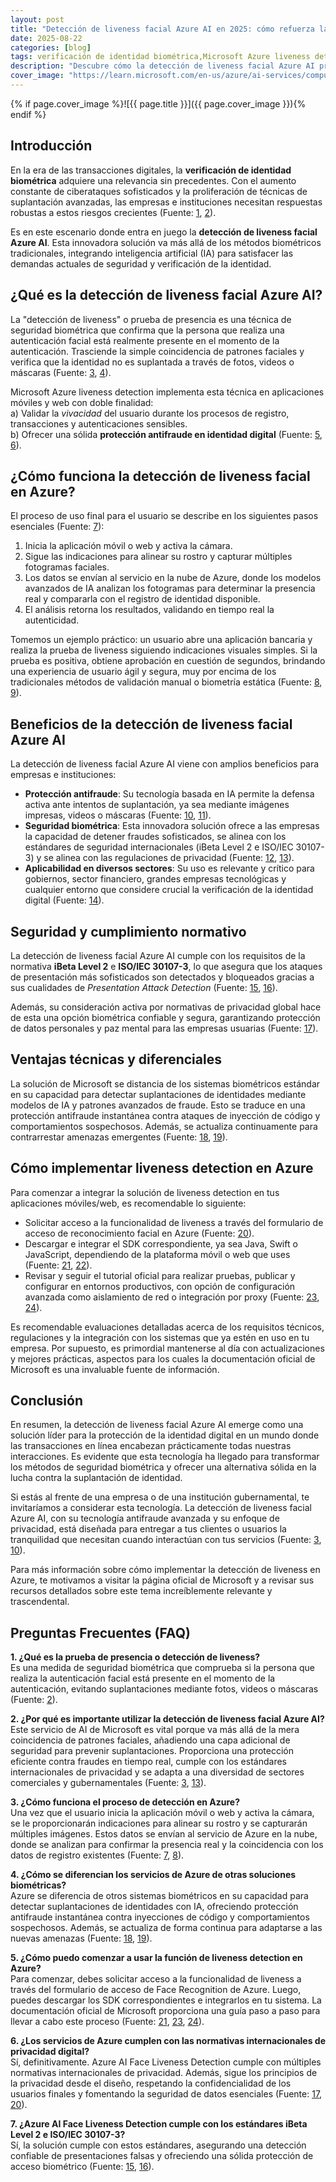 ```yaml
---
layout: post
title: "Detección de liveness facial Azure AI en 2025: cómo refuerza la seguridad digital"
date: 2025-08-22
categories: [blog]
tags: verificación de identidad biométrica,Microsoft Azure liveness detection,prueba de presencia para evitar suplantación,reconocimiento facial seguro en aplicaciones móviles,cumplimiento iBeta Level 2 e ISO,protección antifraude identidad digital,liveness detection normativas privacidad,detectar suplantación mediante inteligencia artificial,seguridad biométrica para empresas,cómo implementar liveness detection en Azure
description: "Descubre cómo la detección de liveness facial Azure AI protege la identidad digital en 2025, evitando suplantaciones y reforzando la seguridad biométrica."
cover_image: "https://learn.microsoft.com/en-us/azure/ai-services/computer-vision/media/liveness/liveness-video-cover.png"
---
```

{% if page.cover_image %}![{{ page.title }}]({{ page.cover_image }}){% endif %}


## Introducción
En la era de las transacciones digitales, la **verificación de identidad biométrica** adquiere una relevancia sin precedentes. Con el aumento constante de ciberataques sofisticados y la proliferación de técnicas de suplantación avanzadas, las empresas e instituciones necesitan respuestas robustas a estos riesgos crecientes (Fuente: [1](https://learn.microsoft.com/es-es/azure/ai-services/computer-vision/concept-face-liveness-detection), [2](https://learn.microsoft.com/en-us/azure/ai-services/computer-vision/overview-identity)).

Es en este escenario donde entra en juego la **detección de liveness facial Azure AI**. Esta innovadora solución va más allá de los métodos biométricos tradicionales, integrando inteligencia artificial (IA) para satisfacer las demandas actuales de seguridad y verificación de la identidad.

## ¿Qué es la detección de liveness facial Azure AI?
La "detección de liveness" o prueba de presencia es una técnica de seguridad biométrica que confirma que la persona que realiza una autenticación facial está realmente presente en el momento de la autenticación. Trasciende la simple coincidencia de patrones faciales y verifica que la identidad no es suplantada a través de fotos, videos o máscaras (Fuente: [3](https://learn.microsoft.com/es-es/azure/ai-services/computer-vision/concept-face-liveness-detection), [4](https://learn.microsoft.com/en-us/azure/ai-services/computer-vision/tutorials/liveness)).

Microsoft Azure liveness detection implementa esta técnica en aplicaciones móviles y web con doble finalidad:  
a) Validar la *vivacidad* del usuario durante los procesos de registro, transacciones y autenticaciones sensibles.  
b) Ofrecer una sólida **protección antifraude en identidad digital** (Fuente: [5](https://learn.microsoft.com/es-es/azure/ai-services/computer-vision/concept-face-liveness-detection), [6](https://learn.microsoft.com/en-us/azure/ai-services/computer-vision/overview-identity)).

## ¿Cómo funciona la detección de liveness facial en Azure?
El proceso de uso final para el usuario se describe en los siguientes pasos esenciales (Fuente: [7](https://learn.microsoft.com/en-us/azure/ai-services/computer-vision/tutorials/liveness)):

1. Inicia la aplicación móvil o web y activa la cámara.  
2. Sigue las indicaciones para alinear su rostro y capturar múltiples fotogramas faciales.  
3. Los datos se envían al servicio en la nube de Azure, donde los modelos avanzados de IA analizan los fotogramas para determinar la presencia real y compararla con el registro de identidad disponible.  
4. El análisis retorna los resultados, validando en tiempo real la autenticidad.

Tomemos un ejemplo práctico: un usuario abre una aplicación bancaria y realiza la prueba de liveness siguiendo indicaciones visuales simples. Si la prueba es positiva, obtiene aprobación en cuestión de segundos, brindando una experiencia de usuario ágil y segura, muy por encima de los tradicionales métodos de validación manual o biometría estática (Fuente: [8](https://learn.microsoft.com/es-es/azure/ai-services/computer-vision/concept-face-liveness-detection), [9](https://learn.microsoft.com/en-us/azure/ai-services/computer-vision/concept-face-liveness-detection)).

## Beneficios de la detección de liveness facial Azure AI
La detección de liveness facial Azure AI viene con amplios beneficios para empresas e instituciones:

- **Protección antifraude**: Su tecnología basada en IA permite la defensa activa ante intentos de suplantación, ya sea mediante imágenes impresas, videos o máscaras (Fuente: [10](https://learn.microsoft.com/es-es/azure/ai-services/computer-vision/concept-face-liveness-detection), [11](https://learn.microsoft.com/en-us/azure/ai-services/computer-vision/overview-identity)).  
- **Seguridad biométrica**: Esta innovadora solución ofrece a las empresas la capacidad de detener fraudes sofisticados, se alinea con los estándares de seguridad internacionales (iBeta Level 2 e ISO/IEC 30107-3) y se alinea con las regulaciones de privacidad (Fuente: [12](https://learn.microsoft.com/es-es/azure/ai-services/computer-vision/concept-face-liveness-detection), [13](https://learn.microsoft.com/en-us/azure/ai-services/computer-vision/overview-identity)).  
- **Aplicabilidad en diversos sectores**: Su uso es relevante y crítico para gobiernos, sector financiero, grandes empresas tecnológicas y cualquier entorno que considere crucial la verificación de la identidad digital (Fuente: [14](https://learn.microsoft.com/es-es/azure/ai-services/computer-vision/concept-face-liveness-detection)).

## Seguridad y cumplimiento normativo
La detección de liveness facial Azure AI cumple con los requisitos de la normativa **iBeta Level 2** e **ISO/IEC 30107-3**, lo que asegura que los ataques de presentación más sofisticados son detectados y bloqueados gracias a sus cualidades de *Presentation Attack Detection* (Fuente: [15](https://learn.microsoft.com/es-es/azure/ai-services/computer-vision/concept-face-liveness-detection), [16](https://learn.microsoft.com/en-us/azure/ai-services/computer-vision/overview-identity)).

Además, su consideración activa por normativas de privacidad global hace de esta una opción biométrica confiable y segura, garantizando protección de datos personales y paz mental para las empresas usuarias (Fuente: [17](https://learn.microsoft.com/es-es/azure/ai-services/computer-vision/concept-face-liveness-detection)).

## Ventajas técnicas y diferenciales
La solución de Microsoft se distancia de los sistemas biométricos estándar en su capacidad para detectar suplantaciones de identidades mediante modelos de IA y patrones avanzados de fraude. Esto se traduce en una protección antifraude instantánea contra ataques de inyección de código y comportamientos sospechosos. Además, se actualiza continuamente para contrarrestar amenazas emergentes (Fuente: [18](https://learn.microsoft.com/es-es/azure/ai-services/computer-vision/concept-face-liveness-detection), [19](https://learn.microsoft.com/en-us/azure/ai-services/computer-vision/overview-identity)).

## Cómo implementar liveness detection en Azure
Para comenzar a integrar la solución de liveness detection en tus aplicaciones móviles/web, es recomendable lo siguiente:

- Solicitar acceso a la funcionalidad de liveness a través del formulario de acceso de reconocimiento facial en Azure (Fuente: [20](https://learn.microsoft.com/en-us/azure/ai-services/computer-vision/overview-identity)).  
- Descargar e integrar el SDK correspondiente, ya sea Java, Swift o JavaScript, dependiendo de la plataforma móvil o web que uses (Fuente: [21](https://learn.microsoft.com/en-us/azure/ai-services/computer-vision/overview-identity), [22](https://learn.microsoft.com/en-us/azure/ai-services/computer-vision/tutorials/liveness)).  
- Revisar y seguir el tutorial oficial para realizar pruebas, publicar y configurar en entornos productivos, con opción de configuración avanzada como aislamiento de red o integración por proxy (Fuente: [23](https://learn.microsoft.com/en-us/azure/ai-services/computer-vision/tutorials/liveness), [24](https://learn.microsoft.com/en-us/azure/ai-services/computer-vision/how-to/liveness-use-network-isolation)).

Es recomendable evaluaciones detalladas acerca de los requisitos técnicos, regulaciones y la integración con los sistemas que ya estén en uso en tu empresa. Por supuesto, es primordial mantenerse al día con actualizaciones y mejores prácticas, aspectos para los cuales la documentación oficial de Microsoft es una invaluable fuente de información.

## Conclusión
En resumen, la detección de liveness facial Azure AI emerge como una solución líder para la protección de la identidad digital en un mundo donde las transacciones en línea encabezan prácticamente todas nuestras interacciones. Es evidente que esta tecnología ha llegado para transformar los métodos de seguridad biométrica y ofrecer una alternativa sólida en la lucha contra la suplantación de identidad.

Si estás al frente de una empresa o de una institución gubernamental, te invitaríamos a considerar esta tecnología. La detección de liveness facial Azure AI, con su tecnología antifraude avanzada y su enfoque de privacidad, está diseñada para entregar a tus clientes o usuarios la tranquilidad que necesitan cuando interactúan con tus servicios (Fuente: [3](https://learn.microsoft.com/es-es/azure/ai-services/computer-vision/concept-face-liveness-detection), [10](https://learn.microsoft.com/en-us/azure/ai-services/computer-vision/overview-identity)).

Para más información sobre cómo implementar la detección de liveness en Azure, te motivamos a visitar la página oficial de Microsoft y a revisar sus recursos detallados sobre este tema increíblemente relevante y trascendental.

## Preguntas Frecuentes (FAQ)

**1. ¿Qué es la prueba de presencia o detección de liveness?**  
Es una medida de seguridad biométrica que comprueba si la persona que realiza la autenticación facial está presente en el momento de la autenticación, evitando suplantaciones mediante fotos, videos o máscaras (Fuente: [2](https://learn.microsoft.com/es-es/azure/ai-services/computer-vision/concept-face-liveness-detection)).

**2. ¿Por qué es importante utilizar la detección de liveness facial Azure AI?**  
Este servicio de AI de Microsoft es vital porque va más allá de la mera coincidencia de patrones faciales, añadiendo una capa adicional de seguridad para prevenir suplantaciones. Proporciona una protección eficiente contra fraudes en tiempo real, cumple con los estándares internacionales de privacidad y se adapta a una diversidad de sectores comerciales y gubernamentales (Fuente: [3](https://learn.microsoft.com/es-es/azure/ai-services/computer-vision/concept-face-liveness-detection), [13](https://learn.microsoft.com/en-us/azure/ai-services/computer-vision/overview-identity)).

**3. ¿Cómo funciona el proceso de detección en Azure?**  
Una vez que el usuario inicia la aplicación móvil o web y activa la cámara, se le proporcionarán indicaciones para alinear su rostro y se capturarán múltiples imágenes. Estos datos se envían al servicio de Azure en la nube, donde se analizan para confirmar la presencia real y la coincidencia con los datos de registro existentes (Fuente: [7](https://learn.microsoft.com/en-us/azure/ai-services/computer-vision/tutorials/liveness), [8](https://learn.microsoft.com/en-us/azure/ai-services/computer-vision/concept-face-liveness-detection)).

**4. ¿Cómo se diferencian los servicios de Azure de otras soluciones biométricas?**  
Azure se diferencia de otros sistemas biométricos en su capacidad para detectar suplantaciones de identidades con IA, ofreciendo protección antifraude instantánea contra inyecciones de código y comportamientos sospechosos. Además, se actualiza de forma continua para adaptarse a las nuevas amenazas (Fuente: [18](https://learn.microsoft.com/es-es/azure/ai-services/computer-vision/concept-face-liveness-detection), [19](https://learn.microsoft.com/en-us/azure/ai-services/computer-vision/overview-identity)).

**5. ¿Cómo puedo comenzar a usar la función de liveness detection en Azure?**  
Para comenzar, debes solicitar acceso a la funcionalidad de liveness a través del formulario de acceso de Face Recognition de Azure. Luego, puedes descargar los SDK correspondientes e integrarlos en tu sistema. La documentación oficial de Microsoft proporciona una guía paso a paso para llevar a cabo este proceso (Fuente: [21](https://learn.microsoft.com/en-us/azure/ai-services/computer-vision/overview-identity), [23](https://learn.microsoft.com/en-us/azure/ai-services/computer-vision/tutorials/liveness), [24](https://learn.microsoft.com/en-us/azure/ai-services/computer-vision/how-to/liveness-use-network-isolation)).

**6. ¿Los servicios de Azure cumplen con las normativas internacionales de privacidad digital?**  
Sí, definitivamente. Azure AI Face Liveness Detection cumple con múltiples normativas internacionales de privacidad. Además, sigue los principios de la privacidad desde el diseño, respetando la confidencialidad de los usuarios finales y fomentando la seguridad de datos esenciales (Fuente: [17](https://learn.microsoft.com/es-es/azure/ai-services/computer-vision/concept-face-liveness-detection), [20](https://learn.microsoft.com/en-us/azure/ai-services/computer-vision/overview-identity)).

**7. ¿Azure AI Face Liveness Detection cumple con los estándares iBeta Level 2 e ISO/IEC 30107-3?**  
Sí, la solución cumple con estos estándares, asegurando una detección confiable de presentaciones falsas y ofreciendo una sólida protección de acceso biométrico (Fuente: [15](https://learn.microsoft.com/es-es/azure/ai-services/computer-vision/concept-face-liveness-detection), [16](https://learn.microsoft.com/en-us/azure/ai-services/computer-vision/overview-identity)).